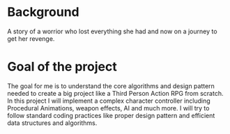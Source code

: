 # Background
A story of a worrior who lost everything she had and now on a journey to get her revenge.

# Goal of the project
The goal for me is to understand the core algorithms and design pattern needed to create a big project like a Third Person Action RPG from scratch. In this project I will implement a complex character controller including Procedural Animations, weapon effects, AI and much more. I will try to follow standard coding practices like proper design pattern and efficient data structures and algorithms.
